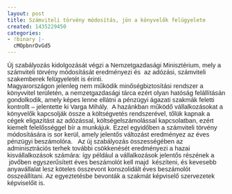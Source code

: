 ```yaml
---
layout: post
title: Számviteli törvény módosítás, jön a könyvelők felügyelete
created: 1435229450
categories:
- !binary |-
  cMOpbnrDvGd5
---
```

<p class="MsoNormal" style="margin: 0cm 0cm 0.0001pt; font-size: 11pt; font-family: Calibri, sans-serif; color: #222222;"><strong><span style="font-weight: normal;">Új szabályozás kidolgozását végzi a Nemzetgazdasági Minisztérium, mely a számviteli törvény módosítását eredményezi és &nbsp;az adózási, számviteli szakemberek felügyeletét is érinti.<span style="text-decoration: underline;"></span><span style="text-decoration: underline;"></span></span></strong></p><p class="MsoNormal" style="margin: 0cm 0cm 0.0001pt; font-size: 11pt; font-family: Calibri, sans-serif; color: #222222;">Magyarországon jelenleg nem működik minőségbiztosítási rendszer a könyvvitel területén, a nemzetgazdasági tárca ezért olyan hatóság felállításán gondolkodik, amely képes lenne ellátni a pénzügyi ágazati szakmák feletti kontrollt – jelentette ki Varga Mihály. &nbsp;A hazánkban működő vállalkozásokat a könyvelők kapcsolják össze a költségvetés rendszerével, tőlük kapnak a cégek eligazítást az adózással, költségelszámolással kapcsolatban, ezért kiemelt felelősséggel bír a munkájuk. Ezzel egyidőben a számviteli törvény módosítására is sor kerül, amely jelentős változást eredményez az éves pénzügyi beszámolóra. &nbsp;&nbsp;Az új szabályozás összességében az adminisztrációs terhek további csökkenését eredményezi a hazai kisvállalkozások számára: így például a vállalkozások jelentős részének a &nbsp;jövőben egyszerűsített éves beszámolót kell majd &nbsp;készíteni, és kevesebb anyavállalat lesz köteles összevont konszolidált éves beszámolót összeállítani.<strong>&nbsp;</strong><strong><span style="font-weight: normal;">Az egyeztetésbe bevonták a szakmát képviselő szervezetek képviselőit is.&nbsp;</span></strong></p>
